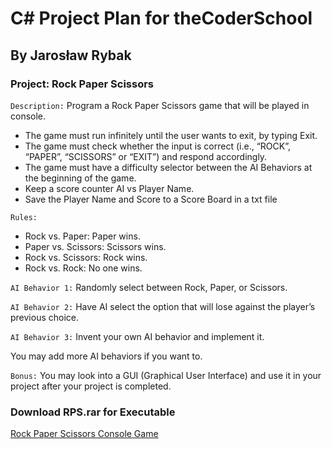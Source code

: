# C\# Project Plan for theCoderSchool
## By Jarosław Rybak
### Project: Rock Paper Scissors
`Description:` Program a Rock Paper Scissors game that will be played in console.
-	The game must run infinitely until the user wants to exit, by typing Exit.
-	The game must check whether the input is correct (i.e., “ROCK”, “PAPER”, “SCISSORS” or “EXIT”) and respond accordingly.
-	The game must have a difficulty selector between the AI Behaviors at the beginning of the game.
-	Keep a score counter AI vs Player Name.
-	Save the Player Name and Score to a Score Board in a txt file

`Rules:`
-	Rock vs. Paper: Paper wins.
-	Paper vs. Scissors: Scissors wins.
-	Rock vs. Scissors: Rock wins.
-	Rock vs. Rock: No one wins.

`AI Behavior 1:` Randomly select between Rock, Paper, or Scissors.

`AI Behavior 2:` Have AI select the option that will lose against the player’s previous choice.

`AI Behavior 3:` Invent your own AI behavior and implement it.

You may add more AI behaviors if you want to.

`Bonus:` You may look into a GUI (Graphical User Interface) and use it in your project after your project is completed.

### Download RPS.rar for Executable
[Rock Paper Scissors Console Game](RPS.rar)
